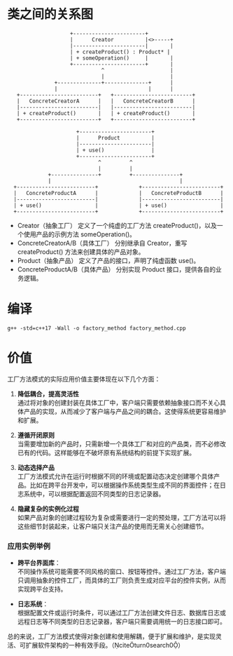 # 类之间的关系图
```
                    +-----------------------+
                    |      Creator          |<>-----+
                    |-----------------------|       |
                    | + createProduct() : Product* |      
                    | + someOperation()     |       |
                    +-----------------------+       |
                              ^                     |
                              |                     |
               +--------------+--------------+      |
               |                             |      |
   +-------------------------+   +-------------------------+
   |   ConcreteCreatorA      |   |   ConcreteCreatorB      |
   |-------------------------|   |-------------------------|
   | + createProduct()       |   | + createProduct()       |
   +-------------------------+   +-------------------------+
                               
                      +-----------------------+
                      |      Product          |  
                      |-----------------------|  
                      | + use()               |  
                      +-----------------------+
                             ^         ^
                             |         |
             +---------------+         +---------------+
             |                                         |
  +-------------------------+             +-------------------------+
  |   ConcreteProductA      |             |   ConcreteProductB      |
  |-------------------------|             |-------------------------|
  | + use()                 |             | + use()                 |
  +-------------------------+             +-------------------------+
```
- Creator（抽象工厂） 定义了一个纯虚的工厂方法 createProduct()，以及一个使用产品的示例方法 someOperation()。
- ConcreteCreatorA/B（具体工厂） 分别继承自 Creator，重写 createProduct() 方法来创建具体的产品对象。
- Product（抽象产品） 定义了产品的接口，声明了纯虚函数 use()。
- ConcreteProductA/B（具体产品） 分别实现 Product 接口，提供各自的业务逻辑。

# 编译
```
g++ -std=c++17 -Wall -o factory_method factory_method.cpp
```

# 价值
工厂方法模式的实际应用价值主要体现在以下几个方面：

1. **降低耦合，提高灵活性**  
   通过将对象的创建封装在具体工厂中，客户端只需要依赖抽象接口而不关心具体产品的实现，从而减少了客户端与产品之间的耦合。这使得系统更容易维护和扩展。

2. **遵循开闭原则**  
   当需要增加新的产品时，只需新增一个具体工厂和对应的产品类，而不必修改已有的代码。这样能够在不破坏原有系统结构的前提下实现扩展。

3. **动态选择产品**  
   工厂方法模式允许在运行时根据不同的环境或配置动态决定创建哪个具体产品。比如在跨平台开发中，可以根据操作系统类型生成不同的界面控件；在日志系统中，可以根据配置返回不同类型的日志记录器。

4. **隐藏复杂的实例化过程**  
   如果产品对象的创建过程较为复杂或需要进行一定的预处理，工厂方法可以将这些细节封装起来，让客户端只关注产品的使用而无需关心创建细节。

### 应用实例举例

- **跨平台界面库**：  
  不同操作系统可能需要不同风格的窗口、按钮等控件。通过工厂方法，客户端只调用抽象的控件工厂，而具体的工厂则负责生成对应平台的控件实例，从而实现跨平台支持。

- **日志系统**：  
  根据配置文件或运行时条件，可以通过工厂方法创建文件日志、数据库日志或远程日志等不同类型的日志记录器，客户端只需要调用统一的日志接口即可。

总的来说，工厂方法模式使得对象创建和使用解耦，便于扩展和维护，是实现灵活、可扩展软件架构的一种有效手段。（citeturn0search0）